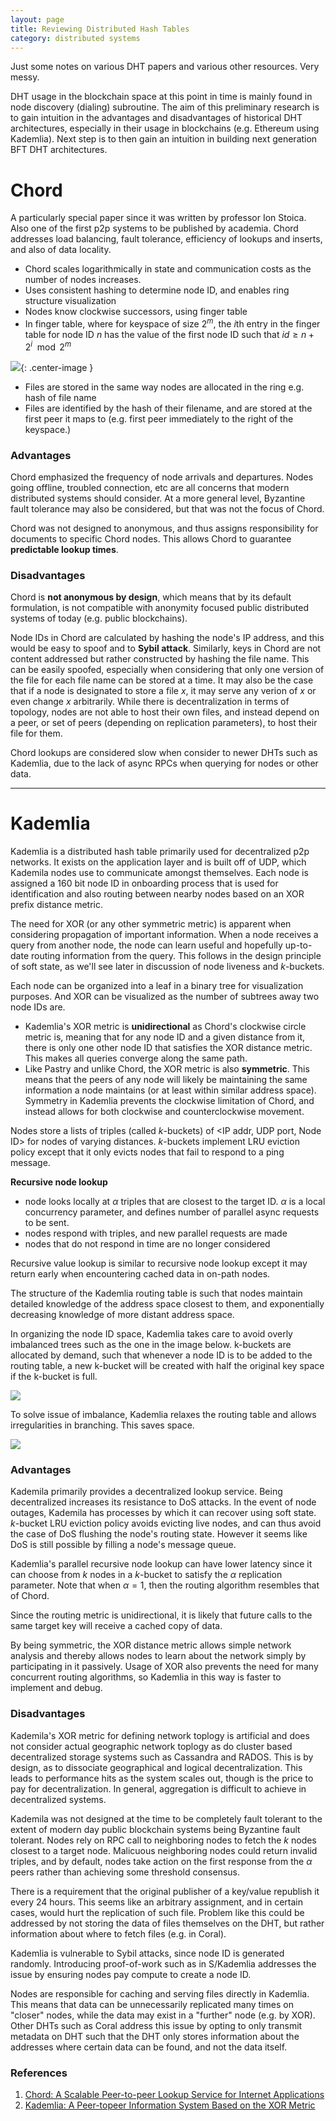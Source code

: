 ```yaml
---
layout: page
title: Reviewing Distributed Hash Tables
category: distributed systems
---
```


<p class="message">
  Just some notes on various DHT papers and various other resources. Very messy. 

  DHT usage in the blockchain space at this point in time is mainly found in node discovery (dialing) subroutine. The aim of this preliminary research is to gain intuition in the advantages and disadvantages of historical DHT architectures, especially in their usage in blockchains (e.g. Ethereum using Kademlia). Next step is to then gain an intuition in building next generation BFT DHT architectures.

</p>

# Chord

A particularly special paper since it was written by professor Ion Stoica. Also one of the first p2p systems to be published by academia. Chord addresses load balancing, fault tolerance, efficiency of lookups and inserts, and also of data locality.  

* Chord scales logarithmically in state and communication costs as the number of nodes increases. 
* Uses consistent hashing to determine node ID, and enables ring structure visualization
* Nodes know clockwise successors, using finger table
* In finger table, where for keyspace of size $2^m$, the $i$th entry in the finger table for node ID $n$ has the value of the first node ID such that $id \geq n + 2^i \mod{2^m}$

![](../res/img/2019-03-09-12-32-02.png){: .center-image }

* Files are stored in the same way nodes are allocated in the ring e.g. hash of file name 
* Files are identified by the hash of their filename, and are stored at the first peer it maps to (e.g. first peer immediately to the right of the keyspace.)

### Advantages

Chord emphasized the frequency of node arrivals and departures. Nodes going offline, troubled connection, etc are all concerns that modern distributed systems should consider. At a more general level, Byzantine fault tolerance may also be considered, but that was not the focus of Chord. 

Chord was not designed to anonymous, and thus assigns responsibility for documents to specific Chord nodes. This allows Chord to guarantee **predictable lookup times**.

### Disadvantages

Chord is **not anonymous by design**, which means that by its default formulation, is not compatible with anonymity focused public distributed systems of today (e.g. public blockchains).

Node IDs in Chord are calculated by hashing the node's IP address, and this would be easy to spoof and to **Sybil attack**. Similarly, keys in Chord are not content addressed but rather constructed by hashing the file name. This can be easily spoofed, especially when considering that only one version of the file for each file name can be stored at a time. It may also be the case that if a node is designated to store a file $x$, it may serve any verion of $x$ or even change $x$ arbitrarily. While there is decentralization in terms of topology, nodes are not able to host their own files, and instead depend on a peer, or set of peers (depending on replication parameters), to host their file for them.

Chord lookups are considered slow when consider to newer DHTs such as Kademlia, due to the lack of async RPCs when querying for nodes or other data. 

_______________________________


# Kademlia

Kademlia is a distributed hash table primarily used for decentralized p2p networks. It exists on the application layer and is built off of UDP, which Kademila nodes use to communicate amongst themselves. Each node is assigned a 160 bit node ID in onboarding process that is used for identification and also routing between nearby nodes based on an XOR prefix distance metric. 

The need for XOR (or any other symmetric metric) is apparent when considering propagation of important information. When a node receives a query from another node, the node can learn useful and hopefully up-to-date routing information from the query. This follows in the design principle of soft state, as we'll see later in discussion of node liveness and $k$-buckets.

Each node can be organized into a leaf in a binary tree for visualization purposes. And XOR can be visualized as the number of subtrees away two node IDs are.

* Kademlia's XOR metric is **unidirectional** as Chord's clockwise circle metric is, meaning that for any node ID and a given distance from it, there is only one other node ID that satisfies the XOR distance metric. This makes all queries converge along the same path.
* Like Pastry and unlike Chord, the XOR metric is also **symmetric**. This means that the peers of any node will likely be maintaining the same information a node maintains (or at least within similar address space). Symmetry in Kademlia prevents the clockwise limitation of Chord, and instead allows for both clockwise and counterclockwise movement. 

Nodes store a lists of triples (called $k$-buckets) of <IP addr, UDP port, Node ID> for nodes of varying distances. $k$-buckets implement LRU eviction policy except that it only evicts nodes that fail to respond to a ping message. 

**Recursive node lookup**
* node looks locally at $\alpha$ triples that are closest to the target ID. $\alpha$ is a local concurrency parameter, and defines number of parallel async requests to be sent. 
* nodes respond with triples, and new parallel requests are made
* nodes that do not respond in time are no longer considered
  
Recursive value lookup is similar to recursive node lookup except it may return early when encountering cached data in on-path nodes.

The structure of the Kademlia routing table is such that nodes maintain detailed knowledge of the address space closest to them, and exponentially decreasing knowledge of more distant address space.

In organizing the node ID space, Kademlia takes care to avoid overly imbalanced trees such as the one in the image below. k-buckets are allocated by demand, such that whenever a node ID is to be added to the routing table, a new k-bucket will be created with half the original key space if the k-bucket is full.

![](../res/img/2019-03-06-13-11-04.png)

To solve issue of imbalance, Kademlia relaxes the routing table and allows irregularities in branching. This saves space. 

![](../res/img/2019-03-06-13-14-15.png)

### Advantages

Kademila primarily provides a decentralized lookup service. Being decentralized increases its resistance to DoS attacks. In the event of node outages, Kademila has processes by which it can recover using soft state. $k$-bucket LRU eviction policy avoids evicting live nodes, and can thus avoid the case of DoS flushing the node's routing state. However it seems like DoS is still possible by filling a node's message queue. 

Kademlia's parallel recursive node lookup can have lower latency since it can choose from $k$ nodes in a $k$-bucket to satisfy the $\alpha$ replication parameter. Note that when $\alpha = 1$, then the routing algorithm resembles that of Chord. 

Since the routing metric is unidirectional, it is likely that future calls to the same target key will receive a cached copy of data.

By being symmetric, the XOR distance metric allows simple network analysis and thereby allows nodes to learn about the network simply by participating in it passively. Usage of XOR also prevents the need for many concurrent routing algorithms, so Kademlia in this way is faster to implement and debug. 

### Disadvantages

Kademila's XOR metric for defining network toplogy is artificial and does not consider actual geographic network toplogy as do cluster based decentralized storage systems such as Cassandra and RADOS. This is by design, as to dissociate geographical and logical decentralization. This leads to performance hits as the system scales out, though is the price to pay for decentralization. In general, aggregation is difficult to achieve in decentralized systems.

Kademila was not designed at the time to be completely fault tolerant to the extent of modern day public blockchain systems being Byzantine fault tolerant. Nodes rely on RPC call to neighboring nodes to fetch the $k$ nodes closest to a target node. Malicuous neighboring nodes could return invalid triples, and by default, nodes take action on the first response from the $\alpha$ peers rather than achieving some threshold consensus.

There is a requirement that the original publisher of a key/value republish it every 24 hours. This seems like an arbitrary assignment, and in certain cases, would hurt the replication of such file. Problem like this could be addressed by not storing the data of files themselves on the DHT, but rather information about where to fetch files (e.g. in Coral).

Kademlia is vulnerable to Sybil attacks, since node ID is generated randomly. Introducing proof-of-work such as in S/Kademlia addresses the issue by ensuring nodes pay compute to create a node ID. 

Nodes are responsible for caching and serving files directly in Kademlia. This means that data can be unnecessarily replicated many times on "closer" nodes, while the data may exist in a "further" node (e.g. by XOR). Other DHTs such as Coral address this issue by opting to only transmit metadata on DHT such that the DHT only stores information about the addresses where certain data can be found, and not the data itself. 

### References

1. [Chord: A Scalable Peer-to-peer Lookup Service for Internet Applications](http://nms.csail.mit.edu/papers/chord.pdf)
2. [Kademlia: A Peer-topeer Information System Based on the XOR Metric](https://pdos.csail.mit.edu/~petar/papers/maymounkov-kademlia-lncs.pdf)